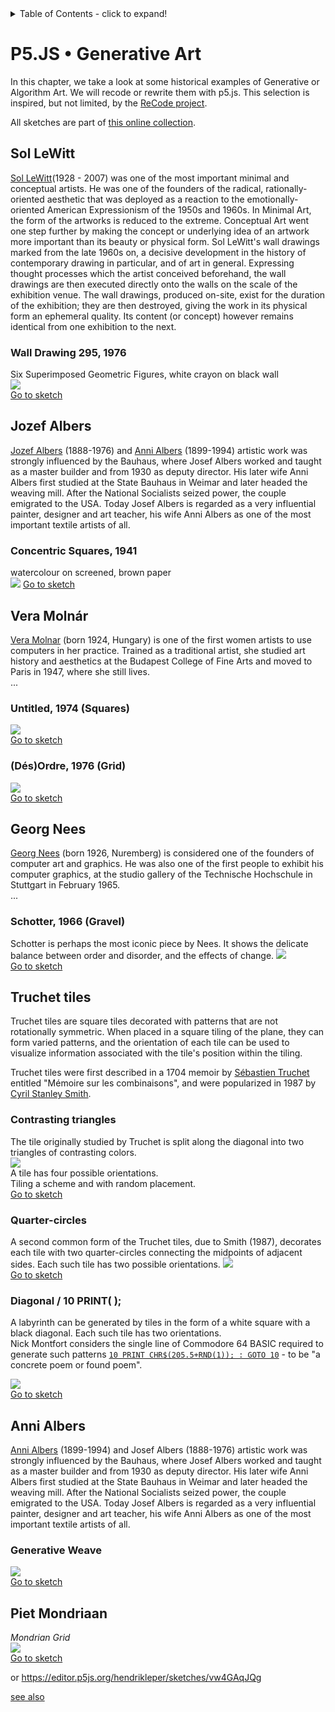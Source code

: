 <details>
<summary>Table of Contents - click to expand!</summary>
<!-- TOC depthFrom:2 depthTo:6 withLinks:1 updateOnSave:1 orderedList:0 -->

- [Sol LeWitt](#sol-lewitt)
	- [Wall Drawing 295, 1976](#wall-drawing-295-1976)
- [Jozef Albers](#jozef-albers)
	- [Concentric Squares, 1941](#concentric-squares-1941)
- [Vera Molnár](#vera-molnr)
	- [Untitled, 1974 (Squares)](#untitled-1974-squares)
	- [(Dés)Ordre, 1976 (Grid)](#dsordre-1976-grid)
- [Georg Nees](#georg-nees)
	- [Schotter, 1966 (Gravel)](#schotter-1966-gravel)
- [Truchet tiles](#truchet-tiles)
	- [Contrasting triangles](#contrasting-triangles)
	- [Quarter-circles](#quarter-circles)
	- [Diagonal / 10 PRINT( );](#diagonal-10-print-)
- [Anni Albers](#anni-albers)
	- [Generative Weave](#generative-weave)
- [Piet Mondriaan](#piet-mondriaan)

<!-- /TOC -->
</details>

# P5.JS • Generative Art

In this chapter, we take a look at some historical examples of Generative or Algorithm Art. We will recode or rewrite them with p5.js. This selection is inspired, but not limited, by the [ReCode project](http://recodeproject.com/).

All sketches are part of [this online collection](https://editor.p5js.org/hendrikleper/collections/47CP-otxw).

## Sol LeWitt
[Sol LeWitt](https://en.wikipedia.org/wiki/Sol_LeWitt)(1928 - 2007) was one of the most important minimal and conceptual artists. He was one of the founders of the radical, rationally-oriented aesthetic that was deployed as a reaction to the emotionally-oriented American Expressionism of the 1950s and 1960s. In Minimal Art, the form of the artworks is reduced to the extreme. Conceptual Art went one step further by making the concept or underlying idea of an artwork more important than its beauty or physical form.
Sol LeWitt's wall drawings marked from the late 1960s on, a decisive development in the history of contemporary drawing in particular, and of art in general. Expressing thought processes which the artist conceived beforehand, the wall drawings are then executed directly onto the walls on the scale of the exhibition venue. The wall drawings, produced on-site, exist for the duration of the exhibition; they are then destroyed, giving the work in its physical form an ephemeral quality. Its content (or concept) however remains identical from one exhibition to the next.
### Wall Drawing 295, 1976
Six Superimposed Geometric Figures, white crayon on black wall    
![](img/recode/sol-LeWitt-WD295.jpg)    
[Go to sketch](https://editor.p5js.org/hendrikleper/sketches/wrAGJFof4)

## Jozef Albers
[Jozef Albers](https://en.wikipedia.org/wiki/Josef_Albers) (1888-1976)
and [Anni Albers](https://en.wikipedia.org/wiki/Anni_Albers) (1899-1994) artistic work was strongly influenced by the Bauhaus, where Josef Albers worked and taught as a master builder and from 1930 as deputy director. His later wife Anni Albers first studied at the State Bauhaus in Weimar and later headed the weaving mill. After the National Socialists seized power, the couple emigrated to the USA. Today Josef Albers is regarded as a very influential painter, designer and art teacher, his wife Anni Albers as one of the most important textile artists of all.

### Concentric Squares, 1941
watercolour on screened, brown paper    
![](img/recode/josef-albers-concentric-squares.jpg)
[Go to sketch](https://editor.p5js.org/hendrikleper/sketches/FyQiCh0dt)

## Vera Molnár
[Vera Molnar](http://veramolnar.com) (born 1924, Hungary) is one of the first women artists to use computers in her practice. Trained as a traditional artist, she studied art history and aesthetics at the Budapest College of Fine Arts and moved to Paris in 1947, where she still lives.    
...

### Untitled, 1974 (Squares)
![](img/recode/vera-molnar-untitled.jpg)    
[Go to sketch](https://editor.p5js.org/hendrikleper/sketches/1bNTF0jAw)

### (Dés)Ordre, 1976 (Grid)
![](img/recode/vera-molnar-ordere.jpg)    
[Go to sketch](https://editor.p5js.org/hendrikleper/sketches/wdu9Vxb8R)

## Georg Nees
[Georg Nees](http://dada.compart-bremen.de/item/agent/15) (born 1926, Nuremberg) is considered one of the founders of computer art and graphics. He was also one of the first people to exhibit his computer graphics, at the studio gallery of the Technische Hochschule in Stuttgart in February 1965.    
...
### Schotter, 1966 (Gravel)
Schotter is perhaps the most iconic piece by Nees. It shows the delicate balance between order and disorder, and the effects of change.
![](img/recode/georg-nees_schotter2.png)    
[Go to sketch](https://editor.p5js.org/hendrikleper/sketches/6iO_W-H2l)


## Truchet tiles
Truchet tiles are square tiles decorated with patterns that are not rotationally symmetric. When placed in a square tiling of the plane, they can form varied patterns, and the orientation of each tile can be used to visualize information associated with the tile's position within the tiling.

Truchet tiles were first described in a 1704 memoir by [Sébastien Truchet](https://en.wikipedia.org/wiki/S%C3%A9bastien_Truchet) entitled "Mémoire sur les combinaisons", and were popularized in 1987 by [Cyril Stanley Smith](https://en.wikipedia.org/wiki/Cyril_Stanley_Smith).

### Contrasting triangles
The tile originally studied by Truchet is split along the diagonal into two triangles of contrasting colors.    
![](img/recode/truchet-triangle.jpg)    
A tile has four possible orientations.     
Tiling a scheme and with random placement.     
[Go to sketch](https://editor.p5js.org/hendrikleper/sketches/ofs6RTC4f9)

### Quarter-circles
A second common form of the Truchet tiles, due to Smith (1987), decorates each tile with two quarter-circles connecting the midpoints of adjacent sides. Each such tile has two possible orientations.
![](img/recode/truchet-quafrter-circle-tiling.jpg)    
[Go to sketch](https://editor.p5js.org/hendrikleper/sketches/nU7opIjb1)

### Diagonal / 10 PRINT( );
A labyrinth can be generated by tiles in the form of a white square with a black diagonal. Each such tile has two orientations.    
Nick Montfort considers the single line of Commodore 64 BASIC required to generate such patterns [`10 PRINT CHR$(205.5+RND(1)); : GOTO 10`](https://news.mit.edu/2013/10-print-chr2055rnd1-goto-10) - to be "a concrete poem or found poem".

![](img/recode/goto10.jpg)    
[Go to sketch](https://editor.p5js.org/hendrikleper/sketches/Uhe69Rd5e)

## Anni Albers
[Anni Albers](https://en.wikipedia.org/wiki/Anni_Albers) (1899-1994) and Josef Albers (1888-1976) artistic work was strongly influenced by the Bauhaus, where Josef Albers worked and taught as a master builder and from 1930 as deputy director. His later wife Anni Albers first studied at the State Bauhaus in Weimar and later headed the weaving mill. After the National Socialists seized power, the couple emigrated to the USA. Today Josef Albers is regarded as a very influential painter, designer and art teacher, his wife Anni Albers as one of the most important textile artists of all.

### Generative Weave
![](img/recode/anni-albers-rug.jpg)    
[Go to sketch](https://editor.p5js.org/hendrikleper/sketches/3CClx6ABY)


## Piet Mondriaan
*Mondrian Grid*    
![](img/recode/07.png)    
[Go to sketch](https://editor.p5js.org/hendrikleper/sketches/GSIGWOgph)

or https://editor.p5js.org/hendrikleper/sketches/vw4GAqJQg

[see also](https://www.lyceelecorbusier.eu/p5js/?page_id=2861)
